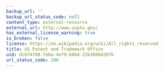 ```yaml
---
backup_url: ''
backup_url_status_code: null
content_type: external-resource
external_url: http://www.uspto.gov/
has_external_license_warning: true
is_broken: false
license: https://en.wikipedia.org/wiki/All_rights_reserved
title: US Patent and Trademark Office
uid: dcb74708-fe6a-4ef9-b6b4-22b366042876
url_status_code: 200
---
```

